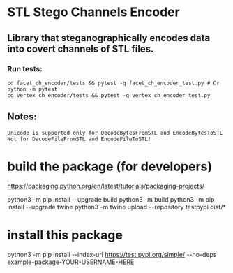 # STL Stego Channels Encoder

## Library that steganographically encodes data into covert channels of STL files. 

### Run tests:

    cd facet_ch_encoder/tests && pytest -q facet_ch_encoder_test.py # Or python -m pytest
    cd vertex_ch_encoder/tests && pytest -q vertex_ch_encoder_test.py 

## Notes:
    Unicode is supported only for DecodeBytesFromSTL and EncodeBytesToSTL
    Not for DecodeFileFromSTL and EncodeFileToSTL!


# build the package (for developers)
https://packaging.python.org/en/latest/tutorials/packaging-projects/

python3 -m pip install --upgrade build
python3 -m build
python3 -m pip install --upgrade twine
python3 -m twine upload --repository testpypi dist/*

# install this package
python3 -m pip install --index-url https://test.pypi.org/simple/ --no-deps example-package-YOUR-USERNAME-HERE